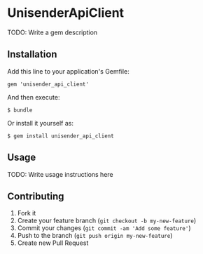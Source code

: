 # UnisenderApiClient

TODO: Write a gem description

## Installation

Add this line to your application's Gemfile:

    gem 'unisender_api_client'

And then execute:

    $ bundle

Or install it yourself as:

    $ gem install unisender_api_client

## Usage

TODO: Write usage instructions here

## Contributing

1. Fork it
2. Create your feature branch (`git checkout -b my-new-feature`)
3. Commit your changes (`git commit -am 'Add some feature'`)
4. Push to the branch (`git push origin my-new-feature`)
5. Create new Pull Request

